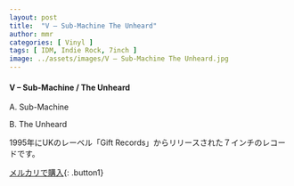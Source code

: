 ```yaml
---
layout: post
title:  "V – Sub-Machine The Unheard"
author: mmr
categories: [ Vinyl ]
tags: [ IDM, Indie Rock, 7inch ]
image: ../assets/images/V – Sub-Machine The Unheard.jpg
---
```


#### V – Sub-Machine / The Unheard

A. Sub-Machine

B. The Unheard

1995年にUKのレーベル「Gift Records」からリリースされた７インチのレコードです。


[メルカリで購入](https://jp.mercari.com/item/m46434330656){: .button1}

